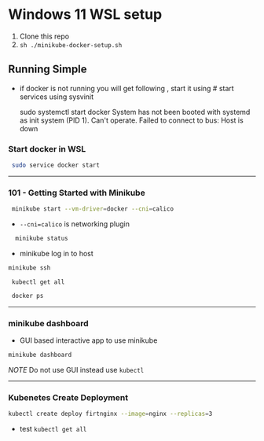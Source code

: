 # Windows 11 WSL setup

1. Clone this repo
2. ```sh ./minikube-docker-setup.sh ```

## Running Simple


* if docker is not running you will get following , start it using # start services using sysvinit

    sudo systemctl start docker
    System has not been booted with systemd as init system (PID 1). Can't operate.
    Failed to connect to bus: Host is down


### Start docker in WSL
```sh
 sudo service docker start
```

----

### 101 - Getting Started with Minikube

```sh
 minikube start --vm-driver=docker --cni=calico
 ```

 * `--cni=calico` is networking plugin

```sh
  minikube status
```

* minikube log in to host
```sh
minikube ssh
```


```
 kubectl get all
```

```sh
 docker ps
 ```

-----------
### minikube dashboard

* GUI based interactive app to use minikube
```sh
minikube dashboard
```

*NOTE* Do not use GUI instead use `kubectl`

--------------------

### Kubenetes Create Deployment

```bash
kubectl create deploy firtnginx --image=nginx --replicas=3
```

* test
```kubectl get all ```


